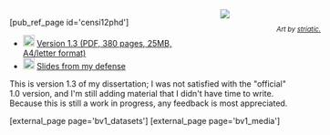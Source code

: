 <style type='text/css'>
div#cup {
    display: block;
    width: 35%;
    float: right;
    margin-right: -3em;
    margin-left: 2em;
}
div#cup p.caption {
    text-align:right;
    font-size: smaller;
    font-style: italic;
}
span.links { display: none;}
</style>
<div id='cup'>
    <img src="http://andrea.caltech.edu/media/cup_of_robots.jpg"/>
    <p class='caption'>Art by  <a href="http://www.flickr.com/photos/striatic/">striatic.</a></p>
</div>

[pub_ref_page id='censi12phd']



<!-- A.C. **Bootstrapping Vehicles: a formal approach to unsupervised sensorimotor learning based on invariance**, PhD dissertation, Caltech, 2012.  -->

- <img style='width: 20px;border:0; margin-bottom:-6px; padding-bottom: 6px;'  src='/media/pdf.gif'/> [Version 1.3 (PDF, 380 pages, 25MB, A4/letter format)][bv1-a4]
- <img style='width: 20px; border:0; margin-bottom:-6px'  src='/media/slides2.gif'/> [Slides from my defense][defense]

This is version 1.3 of my dissertation; I was not satisfied with the "official" 1.0 version, and I'm still adding material that I didn't have time to write. Because this is still a work in progress, any feedback is most appreciated.


[bv1-a4]: http://andrea.caltech.edu/pub/research/preprints/bootstrapping_vehicles-1.3-a4.pdf


[defense]: https://censi.science/pub/research/201206-defense.pdf

[external_page page='bv1_datasets']
[external_page page='bv1_media']